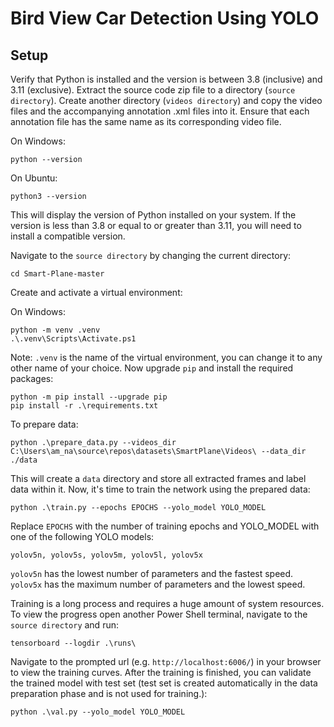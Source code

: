 # Bird View Car Detection Using YOLO
## Setup
Verify that Python is installed and the version is between 3.8 (inclusive) and 3.11 (exclusive).
Extract the source code zip file to a directory (```source directory```). Create another directory (```videos directory```) and copy the video files and the accompanying annotation .xml files into it. Ensure that each annotation file has the same name as its corresponding video file.

On Windows:

    python --version

On Ubuntu:

    python3 --version

This will display the version of Python installed on your system. If the version is less than 3.8 or equal to or greater than 3.11, you will need to install a compatible version.


Navigate to the ```source directory``` by changing the current directory:

    cd Smart-Plane-master

Create and activate a virtual environment:

On Windows:

    python -m venv .venv
    .\.venv\Scripts\Activate.ps1

Note: ```.venv``` is the name of the virtual environment, you can change it to any other name of your choice.
Now upgrade ```pip``` and install the required packages:
    
    python -m pip install --upgrade pip
    pip install -r .\requirements.txt

To prepare data:

    python .\prepare_data.py --videos_dir C:\Users\am_na\source\repos\datasets\SmartPlane\Videos\ --data_dir ./data

This will create a ```data``` directory and store all extracted frames and label data within it. Now, it's time to train the network using the prepared data:

    python .\train.py --epochs EPOCHS --yolo_model YOLO_MODEL

Replace ```EPOCHS``` with the number of training epochs and YOLO_MODEL with one of the following YOLO models:
    
    yolov5n, yolov5s, yolov5m, yolov5l, yolov5x 

```yolov5n``` has the lowest number of parameters and the fastest speed. 
```yolov5x``` has the maximum number of parameters and the lowest speed.

Training is a long process and requires a huge amount of system resources.
To view the progress open another Power Shell terminal, navigate to the ```source directory``` and run:

    tensorboard --logdir .\runs\

Navigate to the prompted url (e.g. ```http://localhost:6006/```) in your browser to view the training curves.
After the training is finished, you can validate the trained model with test set (test set is created automatically in the data preparation phase and is not used for training.):

    python .\val.py --yolo_model YOLO_MODEL
